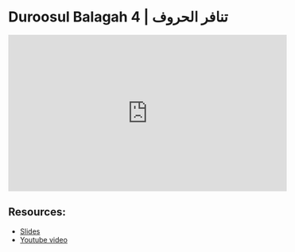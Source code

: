 # Duroosul Balagah 4 | تنافر الحروف
                
<iframe width="560" height="315" src="https://www.youtube-nocookie.com/embed/4PG9uD-pQVo?start=0" frameborder="0" allow="accelerometer; autoplay; encrypted-media; gyroscope; picture-in-picture" allowfullscreen="allowfullscreen">
</iframe><BR>

## Resources:
- [Slides](https://github.com/arshare/resources_balagha_pdfs)
- [Youtube video](https://www.youtube.com/watch?v=4PG9uD-pQVo&list=PLzn0qdi6JpdvvXVuJ7kIusNquSxeyKJvc)

